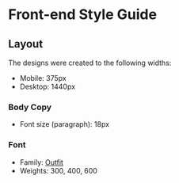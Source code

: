 # Front-end Style Guide

## Layout

The designs were created to the following widths:

- Mobile: 375px
- Desktop: 1440px


### Body Copy

- Font size (paragraph): 18px

### Font

- Family: [Outfit](https://fonts.google.com/specimen/Outfit)
- Weights: 300, 400, 600
